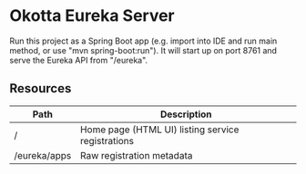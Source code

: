 # Okotta Eureka Server

Run this project as a Spring Boot app (e.g. import into IDE and run
main method, or use "mvn spring-boot:run"). It will start up on port
8761 and serve the Eureka API from "/eureka".

## Resources

| Path             | Description  |
|------------------|--------------|
| /                        | Home page (HTML UI) listing service registrations          |
| /eureka/apps         | Raw registration metadata |

